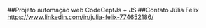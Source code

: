 ##Projeto automação web 
CodeCeptJs + JS 
##Contato
Júlia Félix
https://www.linkedin.com/in/julia-felix-774652186/
